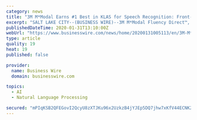 ```yaml
---
category: news
title: "3M M*Modal Earns #1 Best in KLAS for Speech Recognition: Front-End EMR"
excerpt: "SALT LAKE CITY--(BUSINESS WIRE)--3M M*Modal Fluency Direct™, the healthcare industry’s leading cloud-based speech recognition system, has been recognized for the fourth year in a row with the #1 ranking in Speech Recognition: Front-End EMR by KLAS, an independent healthcare research firm. The annual 2020 Best in KLAS: Software and Services ..."
publishedDateTime: 2020-01-31T13:10:00Z
webUrl: "https://www.businesswire.com/news/home/20200131005113/en/3M-M*Modal-Earns-1-KLAS-Speech-Recognition"
type: article
quality: 19
heat: 19
published: false

provider:
  name: Business Wire
  domain: businesswire.com

topics:
  - AI
  - Natural Language Processing

secured: "mPIqKSB2QFEGovI2QcyU8zXTJKu96x2UzkzB4jYJEp5DQ7jhw7xKfV44ECNK2a9LhPFEoLRLSzfFUU5t9EgIAMLqeMKIwQ7+MDK6/WtrBW1YYWGp+t4tt5dnv/FYEc0WDKA1U/8a99b0om695VAFYR+jiUxcv2DFlE0WUZkrtk9U6i9sr8HX5ZI1ViEchTdFdE21L5aEM9kXAIfsLUHch8dlTOdMcg93kZ00tUxBHkvYh/YbsTPKaUkw/argNGUFaOdfw25RfULL84EBCniE20TfmfOSQ5dKdCNKEhdf473a/jWsqsHS84pO4yW7mtV+4W7FWihDTUm3opWO9Hmh9vJqlsRK9egFvQxKQEv76OwYj1eK0NNrf+2UIcZkkTg3oVe4nJE0/djhr4Ut/8kZThOIKsbw/4Vgd0/KNzbc/9IqkVIZq54MTVL+CohpGLf06nHFpWhlDWbBKXmElrt5Ep8PDBPkSxZJkIZjJabWI5k=;94srsn0oScWT8T7WDisTyg=="
---
```



